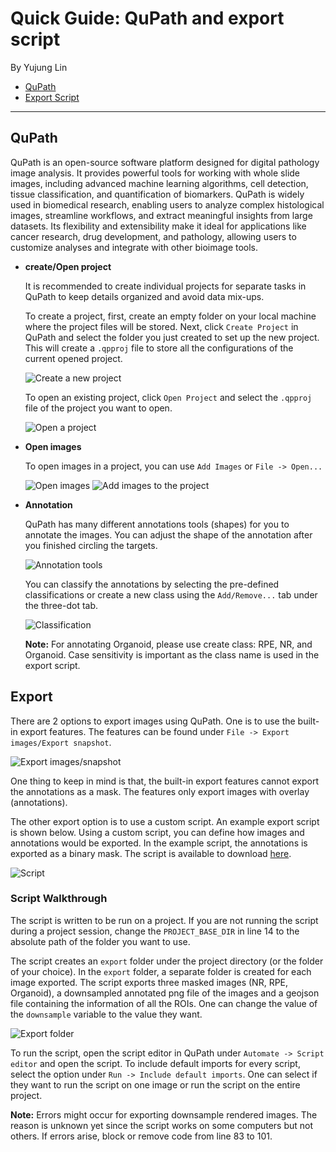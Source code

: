 # Quick Guide: QuPath and export script  

By Yujung Lin  

- [QuPath](#qupath)  
- [Export Script](#export_script)  

----

## QuPath

QuPath is an open-source software platform designed for digital pathology image analysis. It provides powerful tools for working with whole slide images, including advanced machine learning algorithms, cell detection, tissue classification, and quantification of biomarkers. QuPath is widely used in biomedical research, enabling users to analyze complex histological images, streamline workflows, and extract meaningful insights from large datasets. Its flexibility and extensibility make it ideal for applications like cancer research, drug development, and pathology, allowing users to customize analyses and integrate with other bioimage tools.  

- **create/Open project**
 
    It is recommended to create individual projects for separate tasks in QuPath to keep details organized and avoid data mix-ups.

    To create a project, first, create an empty folder on your local machine where the project files will be stored. Next, click `Create Project` in QuPath and select the folder you just created to set up the new project. This will create a `.qpproj` file to store all the configurations of the current opened project. 
    
    ![Create a new project](images/create_project.png)
    
    To open an existing project, click `Open Project` and select the `.qpproj` file of the project you want to open.
    
    ![Open a project](images/open_project.png)
    
- **Open images**

    To open images in a project, you can use `Add Images` or `File -> Open...` 
    
    ![Open images](images/open_image.png)
    ![Add images to the project](images/add_images.png)
    
- **Annotation**
 
    QuPath has many different annotations tools (shapes) for you to annotate the images. You can adjust the shape of the annotation after you finished circling the targets.

    ![Annotation tools](images/annotation_tools.png)
    
    You can classify the annotations by selecting the pre-defined classifications or create a new class using the `Add/Remove...` tab under the three-dot tab.
    
    ![Classification](images/classification.png)
    
    **Note:** For annotating Organoid, please use create class: RPE, NR, and Organoid. Case sensitivity is important as the class name is used in the export script.
    
## Export

There are 2 options to export images using QuPath. One is to use the built-in export features. The features can be found under `File -> Export images/Export snapshot`.

![Export images/snapshot](images/export_features.png)

One thing to keep in mind is that, the built-in export features cannot export the annotations as a mask. The features only export images with overlay (annotations).  

The other export option is to use a custom script. An example export script is shown below. Using a custom script, you can define how images and annotations would be exported. In the example script, the annotations is exported as a binary mask. The script is available to download [here](export_mask.groovy).

![Script](images/export_script.png)

### Script Walkthrough

The script is written to be run on a project. If you are not running the script during a project session, change the `PROJECT_BASE_DIR` in line 14 to the absolute path of the folder you want to use.

The script creates an `export` folder under the project directory (or the folder of your choice). In the `export` folder, a separate folder is created for each image exported. The script exports three masked images (NR, RPE, Organoid), a downsampled annotated png file of the images and a geojson file containing the information of all the ROIs. One can change the value of the `downsample` variable to the value they want.

![Export folder](images/export_folder.png)

To run the script, open the script editor in QuPath under `Automate -> Script editor` and open the script. To include default imports for every script, select the option under `Run -> Include default imports`. One can select if they want to run the script on one image or run the script on the entire project.

**Note:** Errors might occur for exporting downsample rendered images. The reason is unknown yet since the script works on some computers but not others. If errors arise, block or remove code from line 83 to 101.
